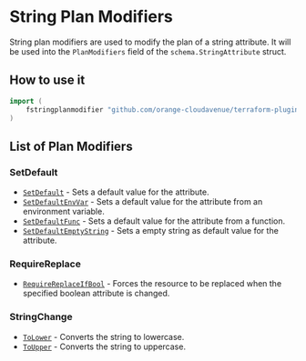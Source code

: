 # String Plan Modifiers

String plan modifiers are used to modify the plan of a string attribute.
It will be used into the `PlanModifiers` field of the `schema.StringAttribute` struct.

## How to use it

```go
import (
    fstringplanmodifier "github.com/orange-cloudavenue/terraform-plugin-framework-planmodifiers/stringplanmodifier"
)
```

## List of Plan Modifiers

### SetDefault

- [`SetDefault`](setdefault.md) - Sets a default value for the attribute.
- [`SetDefaultEnvVar`](setdefaultenvvar.md) - Sets a default value for the attribute from an environment variable.
- [`SetDefaultFunc`](setdefaultfunc.md) - Sets a default value for the attribute from a function.
- [`SetDefaultEmptyString`](setdefaultemptystring.md) - Sets a empty string as default value for the attribute.

### RequireReplace

- [`RequireReplaceIfBool`](requirereplaceifbool.md) - Forces the resource to be replaced when the specified boolean attribute is changed.

### StringChange

- [`ToLower`](tolower.md) - Converts the string to lowercase.
- [`ToUpper`](toupper.md) - Converts the string to uppercase.
